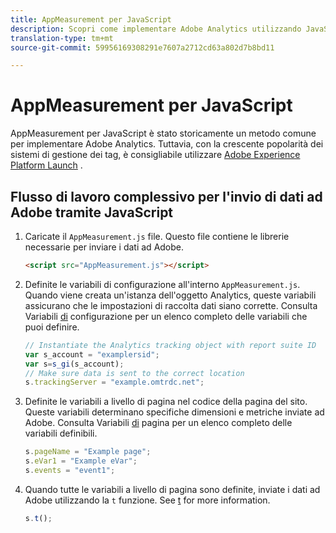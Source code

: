 ```yaml
---
title: AppMeasurement per JavaScript
description: Scopri come implementare Adobe Analytics utilizzando JavaScript senza un sistema di gestione dei tag.
translation-type: tm+mt
source-git-commit: 59956169308291e7607a2712cd63a802d7b8bd11

---
```



# AppMeasurement per JavaScript

AppMeasurement per JavaScript è stato storicamente un metodo comune per implementare Adobe Analytics. Tuttavia, con la crescente popolarità dei sistemi di gestione dei tag, è consigliabile utilizzare [Adobe Experience Platform Launch](../launch/overview.md) .

## Flusso di lavoro complessivo per l&#39;invio di dati ad Adobe tramite JavaScript

1. Caricate il `AppMeasurement.js` file. Questo file contiene le librerie necessarie per inviare i dati ad Adobe.

   ```html
   <script src="AppMeasurement.js"></script>
   ```

2. Definite le variabili di configurazione all&#39;interno `AppMeasurement.js`. Quando viene creata un&#39;istanza dell&#39;oggetto Analytics, queste variabili assicurano che le impostazioni di raccolta dati siano corrette. Consulta Variabili [di](../vars/config-vars/configuration-variables.md) configurazione per un elenco completo delle variabili che puoi definire.

   ```js
   // Instantiate the Analytics tracking object with report suite ID
   var s_account = "examplersid";
   var s=s_gi(s_account);
   // Make sure data is sent to the correct location
   s.trackingServer = "example.omtrdc.net";
   ```

3. Definite le variabili a livello di pagina nel codice della pagina del sito. Queste variabili determinano specifiche dimensioni e metriche inviate ad Adobe. Consulta Variabili [di](../vars/page-vars/page-variables.md) pagina per un elenco completo delle variabili definibili.

   ```js
   s.pageName = "Example page";
   s.eVar1 = "Example eVar";
   s.events = "event1";
   ```

4. Quando tutte le variabili a livello di pagina sono definite, inviate i dati ad Adobe utilizzando la `t` funzione. See [t](../vars/functions/t-method.md) for more information.

   ```js
   s.t();
   ```
